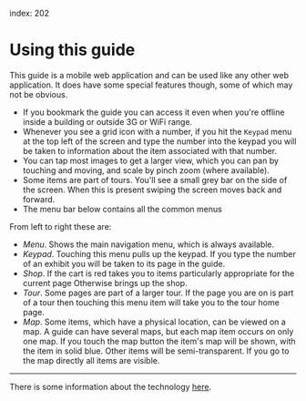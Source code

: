 index: 202

# Using this guide

This guide is a mobile web application and can be used like any other
web application.  It does have some special features though, some of
which may not be obvious.

* If you bookmark the guide you can access it even when you're
  offline inside a building or outside 3G or WiFi range.
* Whenever you see a grid icon with a number, if you hit the `Keypad`
  menu at the top left of the screen and type the number into the
  keypad you will be taken to information about the item associated
  with that number.
* You can tap most images to get a larger view, which you can pan by
  touching and moving, and scale by pinch zoom (where available).
* Some items are part of tours.  You'll see a small grey bar on the
  side of the screen.  When this is present swiping the screen moves
  back and forward.
* The menu bar below contains all the common menus

  
From left to right these are:

* _Menu_. Shows the main navigation menu, which is always available.
* _Keypad_. Touching this menu pulls up the keypad.  If you type the
    number of an exhibit you will be taken to its page in the guide.
* _Shop_.  If the cart is red takes you to items particularly
    appropriate for the current page Otherwise brings up the shop.
* _Tour_.  Some pages are part of a larger tour.  If the page you
    are on is part of a tour then touching this menu item will take
    you to the tour home page.
* _Map_. Some items, which have a physical location, can be viewed on a
    map. A guide can have several maps, but each map item occurs on
    only one map.  If you touch the map button the item's map will be
    shown, with the item in solid blue.  Other items will be
    semi-transparent. If you go to the map directly all items are visible.
  
----

There is some information about the technology
[here](cilogi-tech.html).
